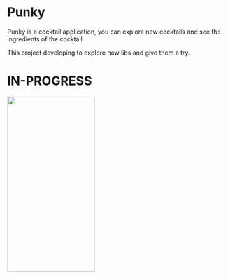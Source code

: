 # Punky

Punky is a cocktail application, you can explore new cocktails and see the ingredients of the cocktail.

This project developing to explore new libs and give them a try.

# IN-PROGRESS


<img src="https://github.com/yusufcakmak/PunkyApp/blob/main/resources/coctail_home.jpeg" height="400" width="200"/>
